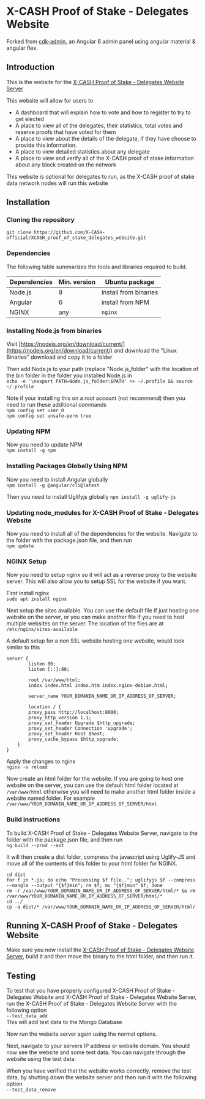 # X-CASH Proof of Stake - Delegates Website

Forked from [cdk-admin](https://github.com/codetok/cdk-admin), an Angular 6 admin panel using angular material & angular flex.

## Introduction

This is the website for the [X-CASH Proof of Stake - Delegates Website Server](https://github.com/X-CASH-official/XCASH_proof_of_stake_delegates_website_server)

This website will allow for users to
* A dashboard that will explain how to vote and how to register to try to get elected
* A place to view all of the delegates, their statistics, total votes and reserve proofs that have voted for them
* A place to view about the details of the delegate, if they have choose to provide this information.
* A place to view detailed statistics about any delegate
* A place to view and verify all of the X-CASH proof of stake information about any block created on the network

This website is optional for delegates to run, as the X-CASH proof of stake data network nodes will run this website


## Installation



### Cloning the repository

`git clone https://github.com/X-CASH-official/XCASH_proof_of_stake_delegates_website.git`



### Dependencies

The following table summarizes the tools and libraries required to build. 

| Dependencies                                 | Min. version  | Ubuntu package            |
| -------------------------------------------- | ------------- | ------------------------- |
| Node.js                                      | 8             |  install from binaries    | 
| Angular                                      | 6             |  install from NPM         | 
| NGINX                                        | any           |  `nginx`                  | 



### Installing Node.js from binaries

Visit [https://nodejs.org/en/download/current/](https://nodejs.org/en/download/current/) and download the "Linux Binaries" download and copy it to a folder

Then add Node.js to your path (replace "Node.js_folder" with the location of the bin folder in the folder you installed Node.js in  
`echo -e '\nexport PATH=Node.js_folder:$PATH' >> ~/.profile && source ~/.profile`

Note if your installing this on a root account (not recommend) then you need to run these additional commands  
`npm config set user 0`  
`npm config set unsafe-perm true`



### Updating NPM

Now you need to update NPM  
`npm install -g npm`



### Installing Packages Globally Using NPM

Now you need to install Angular globally  
`npm install -g @angular/cli@latest`

Then you need to install Uglifyjs globally
`npm install -g uglify-js`



### Updating node_modules for X-CASH Proof of Stake - Delegates Website

Now you need to install all of the dependencies for the website. Navigate to the folder with the package.json file, and then run  
`npm update`



### NGINX Setup

Now you need to setup nginx so it will act as a reverse proxy to the website server. This will also allow you to setup SSL for the website if you want.

First install nginx  
`sudo apt install nginx`

Next setup the sites available. You can use the default file if just hosting one website on the server, or you can make another file if you need to host multiple websites on the server. The location of the files are at `/etc/nginx/sites-available`

A default setup for a non SSL website hosting one website, would look similar to this  
```
server {
        listen 80;
        listen [::]:80;

        root /var/www/html;
        index index.html index.htm index.nginx-debian.html;

        server_name YOUR_DOMANIN_NAME_OR_IP_ADDRESS_OF_SERVER;

        location / {
        proxy_pass http://localhost:8000;
        proxy_http_version 1.1;
        proxy_set_header Upgrade $http_upgrade;
        proxy_set_header Connection 'upgrade';
        proxy_set_header Host $host;
        proxy_cache_bypass $http_upgrade;
    }
}
```

Apply the changes to nginx  
`nginx -s reload`

Now create an html folder for the website. If you are going to host one website on the server, you can use the default html folder located at `/var/www/html` otherwise you will need to make another html folder inside a website named folder. For example `/var/www/YOUR_DOMANIN_NAME_OR_IP_ADDRESS_OF_SERVER/html`

### Build instructions

To build X-CASH Proof of Stake - Delegates Website Server, navigate to the folder with the package.json file, and then run  
`ng build --prod --aot`

It will then create a dist folder, compress the javascript using Uglify-JS and move all of the contents of this folder to your html folder for NGINX.  
``` 
cd dist  
for f in *.js; do echo "Processing $f file.."; uglifyjs $f --compress --mangle --output "{$f}min"; rm $f; mv "{$f}min" $f; done  
rm -r /var/www/YOUR_DOMANIN_NAME_OR_IP_ADDRESS_OF_SERVER/html/* && rm /var/www/YOUR_DOMANIN_NAME_OR_IP_ADDRESS_OF_SERVER/html/*  
cd ../  
cp -a dist/* /var/www/YOUR_DOMANIN_NAME_OR_IP_ADDRESS_OF_SERVER/html/  
```



## Running X-CASH Proof of Stake - Delegates Website
Make sure you now install the [X-CASH Proof of Stake - Delegates Website Server](https://github.com/X-CASH-official/XCASH_proof_of_stake_delegates_website_server), build it and then move the binary to the html folder, and then run it.


## Testing

To test that you have properly configured X-CASH Proof of Stake - Delegates Website and X-CASH Proof of Stake - Delegates Website Server, run the X-CASH Proof of Stake - Delegates Website Server with the following option  
`--test_data_add`  
This will add test data to the Mongo Database

Now run the website server again using the normal options.

Next, navigate to your servers IP address or website domain. You should now see the website and some test data. You can navigate through the website using the test data.

When you have verified that the website works correctly, remove the test data, by shutting down the website server and then run it with the following option  
`--test_data_remove`